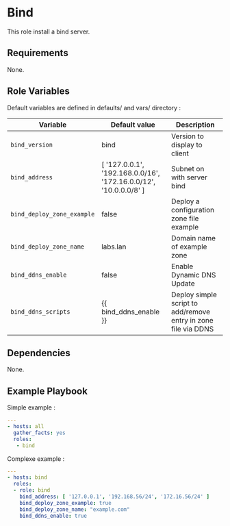Bind
========

This role install a bind server.

Requirements
------------

None.

Role Variables
--------------

Default variables are defined in defaults/ and vars/ directory :

| Variable | Default value | Description |
| -------- | ------------- | ----------- |
| `bind_version` | bind | Version to display to client |
| `bind_address` | [ '127.0.0.1', '192.168.0.0/16', '172.16.0.0/12', '10.0.0.0/8' ] | Subnet on with server bind |
| `bind_deploy_zone_example` | false | Deploy a configuration zone file example |
| `bind_deploy_zone_name` | labs.lan | Domain name of example zone |
| `bind_ddns_enable` | false | Enable Dynamic DNS Update |
| `bind_ddns_scripts` | {{ bind_ddns_enable }} | Deploy simple script to add/remove entry in zone file via DDNS |

Dependencies
------------

None.

Example Playbook
----------------

Simple example :

```YAML
---
- hosts: all
  gather_facts: yes
  roles:
   - bind 
```

Complexe example :

```YAML
---
- hosts: bind
  roles:
  - role: bind
    bind_address: [ '127.0.0.1', '192.168.56/24', '172.16.56/24' ]
    bind_deploy_zone_example: true
    bind_deploy_zone_name: "example.com"
    bind_ddns_enable: true
```
